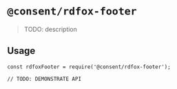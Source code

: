 # `@consent/rdfox-footer`

> TODO: description

## Usage

```
const rdfoxFooter = require('@consent/rdfox-footer');

// TODO: DEMONSTRATE API
```
